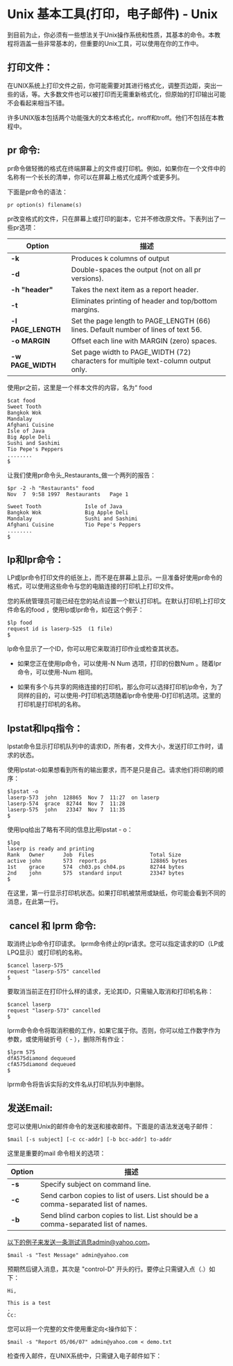 # Unix 基本工具(打印，电子邮件) - Unix

到目前为止，你必须有一些想法关于Unix操作系统和性质，其基本的命令。本教程将涵盖一些非常基本的，但重要的Unix工具，可以使用在你的工作中。

## 打印文件：

在UNIX系统上打印文件之前，你可能需要对其进行格式化，调整页边距，突出一些的话，等。大多数文件也可以被打印而无需重新格式化，但原始的打印输出可能不会看起来相当不错。

许多UNIX版本包括两个功能强大的文本格式化，nroff和troff。他们不包括在本教程中。

## pr 命令:

pr命令做轻微的格式在终端屏幕上的文件或打印机。例如，如果你在一个文件中的名称有一个长长的清单，你可以在屏幕上格式化成两个或更多列。

下面是pr命令的语法：

```
pr option(s) filename(s)
```

pr改变格式的文件，只在屏幕上或打印的副本，它并不修改原文件。下表列出了一些pr选项：

| Option | 描述 |
| --- | --- |
| **-k** | Produces k columns of output |
| **-d** | Double-spaces the output (not on all pr versions). |
| **-h "header"** | Takes the next item as a report header. |
| **-t** | Eliminates printing of header and top/bottom margins. |
| **-l PAGE_LENGTH** | Set the page length to PAGE_LENGTH (66) lines. Default number of lines of text 56. |
| **-o MARGIN** | Offset each line with MARGIN (zero) spaces. |
| **-w PAGE_WIDTH** | Set page width to PAGE_WIDTH (72) characters for multiple text-column output only. |

使用pr之前，这里是一个样本文件的内容，名为“ food

```
$cat food
Sweet Tooth
Bangkok Wok
Mandalay
Afghani Cuisine
Isle of Java
Big Apple Deli
Sushi and Sashimi
Tio Pepe's Peppers
........
$
```

让我们使用pr命令头_Restaurants_做一个两列的报告：

```
$pr -2 -h "Restaurants" food
Nov  7  9:58 1997  Restaurants   Page 1

Sweet Tooth              Isle of Java
Bangkok Wok              Big Apple Deli
Mandalay                 Sushi and Sashimi
Afghani Cuisine          Tio Pepe's Peppers
........
$
```

## lp和lpr命令：

LP或lpr命令打印文件的纸张上，而不是在屏幕上显示。一旦准备好使用pr命令的格式，可以使用这些命令与您的电脑连接的打印机上打印文件。

您的系统管理员可能已经在您的站点设置一个默认打印机。在默认打印机上打印文件命名的food ，使用lp或lpr命令，如在这个例子：

```
$lp food
request id is laserp-525  (1 file)
$
```

lp命令显示了一个ID，你可以用它来取消打印作业或检查其状态。

*   如果您正在使用lp命令，可以使用-N Num 选项，打印的份数Num 。随着lpr命令，可以使用-Num 相同。 

*   如果有多个与共享的网络连接的打印机，那么你可以选择打印机lp命令，为了同样的目的，可以使用-P打印机选项随着lpr命令使用-D打印机选项。这里的打印机是打印机的名称。

## lpstat和lpq指令：

lpstat命令显示打印机队列中的请求ID，所有者，文件大小，发送打印工作时，请求的状态。

使用lpstat-o如果想看到所有的输出要求，而不是只是自己。请求他们将印刷的顺序：

```
$lpstat -o
laserp-573  john  128865  Nov 7  11:27  on laserp
laserp-574  grace  82744  Nov 7  11:28
laserp-575  john   23347  Nov 7  11:35
$
```

使用lpq给出了略有不同的信息比用lpstat - o：

```
$lpq
laserp is ready and printing
Rank   Owner      Job  Files                  Total Size
active john       573  report.ps              128865 bytes
1st    grace      574  ch03.ps ch04.ps        82744 bytes
2nd    john       575  standard input         23347 bytes
$
```

在这里，第一行显示打印机状态。如果打印机被禁用或缺纸，你可能会看到不同的消息，在此第一行。

##  cancel 和 lprm 命令:

取消终止lp命令打印请求。 lprm命令终止的lpr请求。您可以指定请求的ID（LP或LPQ显示）或打印机的名称。

```
$cancel laserp-575
request "laserp-575" cancelled
$
```

要取消当前正在打印什么样的请求，无论其ID，只需输入取消和打印机名称：

```
$cancel laserp
request "laserp-573" cancelled
$
```

lprm命令命令将取消积极的工作，如果它属于你。否则，你可以给工作数字作为参数，或使用破折号（ - ），删除所有作业：

```
$lprm 575
dfA575diamond dequeued
cfA575diamond dequeued
$
```

lprm命令将告诉实际的文件名从打印机队列中删除。

## 发送Email:

您可以使用Unix的邮件命令的发送和接收邮件。下面是的语法发送电子邮件：

```
$mail [-s subject] [-c cc-addr] [-b bcc-addr] to-addr
```

这里是重要的mail 命令相关的选项：

| Option | 描述 |
| --- | --- |
| **-s** | Specify subject on command line. |
| **-c** | Send carbon copies to list of users. List should be a comma-separated list of names. |
| **-b** | Send blind carbon copies to list. List should be a comma-separated list of names. |

以下的例子来发送一条测试消息admin@yahoo.com。

```
$mail -s "Test Message" admin@yahoo.com 
```

预期然后键入消息，其次是 "control-D" 开头的行。要停止只需键入点（.）如下：

```
Hi,

This is a test
.
Cc: 
```

您可以将一个完整的文件使用重定向&lt;操作如下：

```
$mail -s "Report 05/06/07" admin@yahoo.com < demo.txt 
```

检查传入邮件，在UNIX系统中，只需键入电子邮件如下：

 